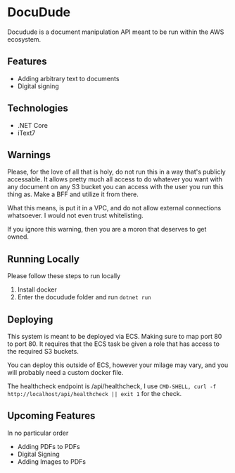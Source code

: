 # DocuDude

Docudude is a document manipulation API meant to be run within the AWS ecosystem.

## Features

* Adding arbitrary text to documents
* Digital signing

## Technologies

* .NET Core
* iText7

## Warnings

Please, for the love of all that is holy, do not run this in a way that's publicly accessable. It allows pretty much all access to do whatever you want with any document on any S3 bucket you can access with the user you run this thing as. Make a BFF and utilize it from there. 

What this means, is put it in a VPC, and do not allow external connections whatsoever. I would not even trust whitelisting.

If you ignore this warning, then you are a moron that deserves to get owned.

## Running Locally

Please follow these steps to run locally

1. Install docker
1. Enter the docudude folder and run `dotnet run`


## Deploying

This system is meant to be deployed via ECS. Making sure to map port 80 to port 80. It requires that the ECS task be given a role that has access to the required S3 buckets.

You can deploy this outside of ECS, however your milage may vary, and you will probably need a custom docker file.

The healthcheck endpoint is /api/healthcheck, I use `CMD-SHELL, curl -f http://localhost/api/healthcheck || exit 1` for the check.

## Upcoming Features

In no particular order

* Adding PDFs to PDFs
* Digital Signing
* Adding Images to PDFs
